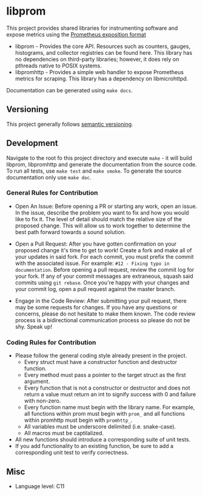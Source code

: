 # libprom

This project provides shared libraries for instrumenting software and expose metrics using the [Prometheus exposition format](https://prometheus.io/docs/instrumenting/exposition_formats/)

* libprom - Provides the core API. Resources such as counters, gauges, histograms, and
  collector registries can be found here. This library has no dependencies on third-party
  libraries; however, it does rely on pthreads native to POSIX systems.
* libpromhttp - Provides a simple web handler to expose Prometheus metrics for scraping.
  This library has a dependency on libmicrohttpd.

Documentation can be generated using `make docs`.

## Versioning

This project generally follows [semantic versioning](https://semver.org).

## Development

Navigate to the root fo this project directory and execute `make` - it will build libprom, libpromhttp and generate the documentation from the source code. To run all tests, use `make test` and `make smoke`. To generate the source documentation only use `make doc`.

### General Rules for Contribution

* Open An Issue: Before opening a PR or starting any work, open an issue.  In the issue, describe the problem you
want to fix and how you would like to fix it.  The level of detail should match the relative size of the proposed change.
This will allow us to work together to determine the best path forward towards a sound solution.

* Open a Pull Request: After you have gotten confirmation on your proposed change it's time to get to work! Create a
fork and make all of your updates in said fork. For each commit, you must prefix the commit with the associated issue.
For example: `#12 - Fixing typo in documentation`. Before opening a pull request, review the commit log for your fork.
If any of your commit messages are extraneous, squash said commits using `git rebase`. Once you're happy with your
changes and your commit log, open a pull request against the master branch.

* Engage in the Code Review: After submitting your pull request, there may be some requests for changes.  If you have
any questions or concerns, please do not hesitate to make them known.  The code review process is a bidirectional
communication process so please do not be shy. Speak up!

### Coding Rules for Contribution

* Please follow the general coding style already present in the project.
  * Every struct must have a constructor function and destructor function.
  * Every method must pass a pointer to the target struct as the first argument.
  * Every function that is not a constructor or destructor and does not return a value must return an int to signify
    success with 0 and failure with non-zero.
  * Every function name must begin with the library name. For example, all functions within prom must begin with `prom_`
    and all functions within promhttp must begin with `promhttp_`.
  * All variables must be underscore delimited (i.e. snake-case).
  * All macros must be captilalized.
* All new functions should introduce a corresponding suite of unit tests.
* If you add functionality to an existing function, be sure to add a corresponding unit test to verify correctness.

## Misc

* Language level: C11
